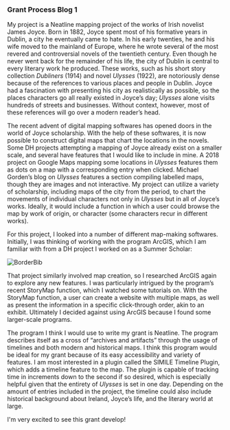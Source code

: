 ### Grant Process Blog 1

My project is a Neatline mapping project of the works of Irish novelist James Joyce. Born in 1882, Joyce spent most of his formative years 
in Dublin, a city he eventually came to hate. In his early twenties, he and his wife moved to the mainland of Europe, where he wrote several 
of the most revered and controversial novels of the twentieth century. Even though he never went back for the remainder of his life, the city
of Dublin is central to every literary work he produced. These works, such as his short story collection _Dubliners_ (1914) and novel _Ulysses_
(1922), are notoriously dense because of the references to various places and people in Dublin. Joyce had a fascination with presenting his city 
as realistically as possible, so the places characters go all really existed in Joyce’s day; _Ulysses_ alone visits hundreds of streets and 
businesses. Without context, however, most of these references will go over a modern reader’s head. 

The recent advent of digital mapping softwares has opened doors in the world of Joyce scholarship. With the help of these softwares, it is now 
possible to construct digital maps that chart the locations in the novels. Some DH projects attempting a mapping of Joyce already exist on a smaller 
scale, and several have features that I would like to include in mine. A 2018 project on Google Maps mapping some locations in _Ulysses_ features them 
as dots on a map with a corresponding entry when clicked. Michael Gorden’s blog on _Ulysses_ features a section compiling labelled maps, though they 
are images and not interactive. My project can utilize a variety of scholarship, including maps of the city from the period, to chart the movements 
of individual characters not only in _Ulysses_ but in all of Joyce’s works. Ideally, it would include a function in which a user could browse the map 
by work of origin, or character (some characters recur in different works).

For this project, I looked into a number of different map-making softwares. Initially, I was thinking of working with the program ArcGIS, which I 
am familiar with from a DH project I worked on as a Summer Scholar:

![BorderBib](https://kazjohnstone.github.io/kazjohnstone.github.io/images/borderbib.png)


That project similarly involved map creation, so I researched ArcGIS again to explore any new features. I was particularly intrigued by the program’s recent StoryMap function, which I watched some tutorials on. With the StoryMap function, a user can create a website with multiple maps, as well as present 
the information in a specific click-through order, akin to an exhibit. Ultimately I decided against using ArcGIS because I found some larger-scale programs.


The program I think I would use to write my grant is Neatline. The program describes itself as a cross of “archives and artifacts” through the usage of 
timelines and both modern and historical maps. I think this program would be ideal for my grant because of its easy accessibility and variety of features.
I am most interested in a plugin called the SIMILE Timeline Plugin, which adds a timeline feature to the map. The plugin is capable of tracking time in 
increments down to the second if so desired, which is especially helpful given that the entirety of _Ulysses_ is set in one day. Depending on the amount 
of entries included in the project, the timeline could also include historical background about Ireland, Joyce’s life, and the literary world at large. 

I'm very excited to see this grant develop!
